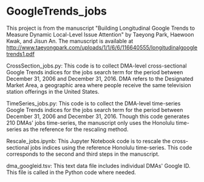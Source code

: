 # GoogleTrends_jobs

This project is from the manuscript "Building Longitudinal Google Trends to Measure Dynamic Local-Level Issue Attention" by Taeyong Park, Haewoon Kwak, and Jisun An. The manuscript is available at http://www.taeyongpark.com/uploads/1/1/6/6/116640555/longitudinalgoogletrends1.pdf

CrossSection_jobs.py: This code is to collect DMA-level cross-sectional Google Trends indices for the jobs search term for the period between December 31, 2006 and December 31, 2016. DMA refers to the Designated Market Area, a geographic area where people receive the same television station offerings in the United States.

TimeSeries_jobs.py: This code is to collect the DMA-level time-series Google Trends indices for the jobs search term for the period between December 31, 2006 and December 31, 2016. Though this code generates 210 DMAs' jobs time-series, the manuscript only uses the Honolulu time-series as the reference for the rescaling method.

Rescale_jobs.ipynb: This Jupyter Notebook code is to rescale the cross-sectional jobs indices using the reference Honolulu time-series. This code corresponds to the second and third steps in the manuscript.

dma_googleid.tsv: This text data file includes individual DMAs' Google ID. This file is called in the Python code where needed.
